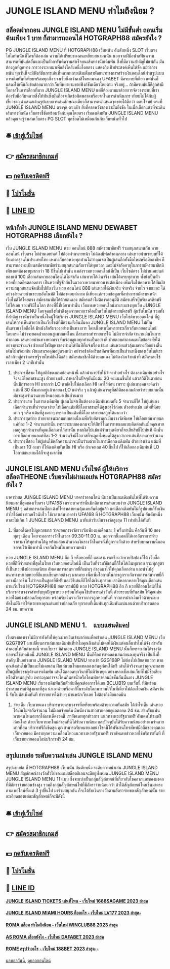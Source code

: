 # JUNGLE ISLAND MENU ทำไมถึงนิยม ?
## สล็อตฝากถอน JUNGLE ISLAND MENU ไม่มีขั้นต่ำ ถอนเริ่มต้นเพียง 1 บาท ก็สามารถถอนได้ HOTGRAPH88 สมัครยังไง ?
PG JUNGLE ISLAND MENU ที่ HOTGRAPH88 เว็บพนัน อันดับหนึ่ง SLOT เว็บตรง ไฮไลท์พนันที่ใครก็ต้องเล่น ความได้เปรียบของคนเหยียบสนามพนัน นอกจากฝีมือฟาดฟันความสามารถที่มันอัดอั้นและเป็นตัวการันตีความสำเร็จบนเส้นทางนักเดิมพัน สิ่งที่มีความสำคัญไม่แพ้กัน มันต้องถูกที่ถูกทาง การวางระบบมาเพื่อสิ่งใดสิ่งหนึ่งโดยตรง แสดงถึงเป้าประสงค์เห็นได้ชัด แม้ว่าการพนัน ทุกวันนี้จะมีฟังก์ชันการเล่นที่หลากหลายเติมเต็มสาพัดแนวทางการสร้างเงินออนไลน์ผ่านรูปแบบการเดิมพันที่เพียบพร้อมทุกสิ่ง บางเว็บยิ่งกว่าคาสิโนยกมาเอง UFABET มีครบจบที่เดียว แต่นั่นก็แสดงให้เห็นถึงข้อด้อยมากกว่าเว็บที่พยายามขายฟังก์ชันเดียวโดยตรง จริงอยู่… ถ้ามีครบมันก็ดีลูกค้ามีโอกาสในการเลือกที่มาก JUNGLE ISLAND MENU แต่ก็ต้องตามมาด้วยการจัดวางระบบที่เราต้องรับมือกับหลายสิ่งให้ทันซึ่งมันก็อาจเกิดข้อผิดพลาดหรือยากในการดำเนินการ เทียบไม่ได้กับผู้เชี่ยวชาญนำเสนอผ่านรูปแบบการเล่นลักษณะเดียวก็สามารถนำเสนอจุดขายได้ดีกว่า ตอบโจทย์ ตรงที่ JUNGLE ISLAND MENU ตรงจุด ตรงเป้า สิ่งที่คาดหวังของเรามันยิ่งชัด ในเมื่อเลือกแล้วที่จะเดินเส้นทางที่ถนัด เว็บตรงชี้ชัดพร้อมวัดกับคุณโดยตรง เริ่มลงเดิมพัน JUNGLE ISLAND MENU แล้วคุณจะรู้ว่าเล่นเว็บตรง PG SLOT ทุกช็อตไม่เหมือนกันกับเว็บพนันทั่วไป

## 🛎 [เข้าสู่เว็บไซต์](https://bit.ly/3SdLNi2)
## 👉 [สมัครสมาชิกเกมส์](https://bit.ly/3SdLNi2)
## 💵 [กดรับเครดิตฟรี](https://bit.ly/3dyRKHj)
## 👑 [โปรโมชั่น](https://bit.ly/3dyRKHj)
## 📱 [LINE ID](https://bit.ly/3dyRKHj)

## หน้ากีฬา JUNGLE ISLAND MENU DEWABET HOTGRAPH88 เลือกยังไง ?
เว็บ JUNGLE ISLAND MENU หวย ออนไลน์ 888 สมัครสมาชิกฟรี ร่วมสนุกสนานกับ หวยออนไลน์ เว็บตรง ไม่ผ่านเอเย่นต์ ไม่ต้องผ่านนายหน้า ไม่ต้องมีพ่อค้าคนกลาง เล่นหวยผ่านระบบที่ได้รับมาตรฐานในประเทศไทย เหมาะกับคอหวยทุกท่านไม่ว่าคุณจะเป็นผู้เล่นอีกทั้งมือใหม่หรือมืออาชีพ ก็สามารถลงทะเบียนสมัครสมาชิกร่วมสนุกสนานกับเราได้ทุกเวลา และไม่จำกัดอายุในการสมัครสมาชิกมีเพียงแต่ต้องอายุมากกว่า 18 ปีขึ้นไปเท่านั้น แหล่งรวมหวยออนไลน์ที่เป็น เว็บไซต์ตรง ไม่ผ่านเอเย่นต์ ของแท้ 100 เลือกเล่นหวยออนไลน์ได้ไม่จำกัด เล่นหวยได้เงินจริง เล่นได้ครบทุกหวย ทั้งยังเป็นตัวหวยที่ยอดฮิตตลอดการ เป็นหวยที่รู้จักกันในแวดวงหวยมายาวนานต่อเนื่อง เพิ่มเริ่มให้คอหวยได้สัมผัสความสนุกสนานจัดเต็มไปกับ เว็บ หวย ออนไลน์ 888 เล่นหวยได้เงินจริง จ่ายจริง จ่ายไว จ่ายเยอะ ได้อย่างง่ายดายผ่านระบบอัตโนมัติ ไม่ต้องตอบคำถาม มีเพียงแต่กรอกข้อมูลเพื่อทำการสมัครบนหน้าเว็บไซต์ได้โดยตรง สมัครสมาชิกได้ด้วยตนเอง สมัครแล้วไม่ต้องรออนุมัติ สมัครเสร็จปุ๊บรับเครดิตฟรีไปได้เลย ของฟรีมีในโลก ต้องที่นี่ที่เดียวเท่านั้น เว็บแทงหวยออนไลน์มาแรงแซงทุกเว็บ JUNGLE ISLAND MENU โดยจุดแข็งที่น่าดึงดูดจากพวกเราคือเป็นเว็บไซต์ตรงสมัครฟรี ลุ้นรับโบนัส รวมทั้งที่สำคัญ เรานับว่าเป็นหนึ่งในผู้ให้บริการ JUNGLE ISLAND MENU เว็บไซต์หวยออนไลน์ ที่ผู้เล่นให้การเห็นด้วยว่าเป็นเว็บไซต์ที่มีความยั่งยืนมั่นคง JUNGLE ISLAND MENU ไม่เป็นอันตราย เชื่อถือได้ มีหนังสือรับรองอย่างเป็นทางการ โดยเนื้อหาเนื้อหาสาระเกี่ยวกับหวยออนไลน์โดยตรง ไม่ว่าจะยอดฝากถอนสูงมากแค่ไหน ก็สามารถทำรายการได้ ไม่มีการจำกัดจำนวนเงินในการฝากถอน เล่นหวยผ่านทางพวกเรา ที่พร้อมดูแลทุกท่านเป็นอย่างดี ช่วยตอบคำถามและไขข้อสงสัยได้อย่างกระจ่างแจ้ง ช่วยแก้ไขปัญหาของท่านได้ทันทีที่แจ้งเรื่องเข้ามา เล่นหวยแล้วลุ้นผลรางวัลอย่างตื่นเต้นไปพร้อมกัน เงินแสนรอคุณอยู่ตรงหน้า อย่ารอช้าต้องรีบสมัครเพื่อมาเป็นส่วนหนึ่งของเว็บไซต์เรา แล้วก้าวสู่คำว่าเศรษฐีรายใหม่กันได้แล้ว สมัครสมาชิกได้ด้วยตนเอง ไม่ต้องง้อเจ้าหน้าที่ สมัครเลยใช้เวลาเพียง 2 นาทีเท่านั้น
1. ประการที่สาม ให้ดูสถิติของเกมก่อนหน้านี้ แล้วนำมาปรับใช้ว่าจะทำอย่างไร ต้องลงเดิมพันอย่างไรจึงจะมีโอกาสชนะสูง ตัวอย่างเช่น ถ้าหากในปัจจุบันมีแต้ม 30 คะแนนขึ้นไป แล้วสถิติในตาก่อนนั้นมีการออก HI มากกว่า LO ตาถัดไปให้ลงเลือก HI เอาไว้ก่อน เพราะ ผู้เล่นบางคนจะคิดว่าแต้มที่ 30 นั้นมากอยู่แล้วเลยลง LO แต่จริง ๆ แล้วผู้เล่นควรดูที่สถิติของเกมด้วยว่าระบบเกมนั้นมักจะสุ่มจำนวนแบบไหนออกมาเป็นส่วนมาก
2. ประการแรก ในการลงเดิมพัน ผู้เล่นไม่จำเป็นต้องลงเดิมพันหมดทั้ง 5 จำนวนก็ได้ ให้ผู้เล่นลงเลือกจำนวนที่น่าจะเดาง่าย ให้เลือกแต้มที่มีโอกาสชนะได้สูงเอาไว้ก่อน ตัวอย่างเช่น แต้มที่น้อยมาก ๆ หรือ แต้มที่สูงมากๆ เพราะเป็นแต้มที่มีโอกาสทายผลถูกได้มากกว่า
3. ประการสุดท้าย ถ้าอยากชนะเกมแบบต่อเนื่องเพื่อรับอัตราคูณเงินรางวัลพิเศษ ให้เลือกเล่นทายผลแค่ทีละ 1-2 จำนวนเท่านั้น เพราะระบบของเกมจะให้สิทธิ์ในการทายผลแบบติดต่อกันเมื่อคุณทายผลถูกทุกจำนวนที่คุณเลือกเอาไว้เท่านั้น หากผิดไปแม้แต่จำนวนเดียวก็จะเสียสิทธิ์ไปทันที ดังนั้น การเลือกทายผลแค่ทีละ 1-2 จำนวนจึงมีโอกาสที่จะถูกทั้งหมดได้สูงกว่าการเล่นทีละหลายจำนวน
4. ประการที่สอง ให้ผู้เล่นใช้หลักความน่าจะเป็นร่วมด้วยในการเลือกลงเดิมพัน ตัวอย่างเช่น แต้มที่เป็นเลข 10 ลงมา ก็ให้ลงเดิมพันเป็น HI หรือ ถ้าเจอเลข 40 ขึ้นไป ก็ให้เลือกลงเดิมพันที่ LO โอกาสชนะเกมได้ก็จะสูงมากขึ้น

## JUNGLE ISLAND MENU เว็บไซต์ ผู้ให้บริการ สล็อตTHEONE เว็บตรงไม่ผ่านเอเย่น HOTGRAPH88 สมัครยังไง ?
บาคาร่าสด JUNGLE ISLAND MENU บาคาร่าออนไลน์ นับว่าเป็นเกมเดิมพันไพ่ที่ได้รับความนิยมมากที่สุดของเว็บตรง UFA168 เพราะบาคาร่านั้นมีกติกาการเล่นแบบง่าย JUNGLE ISLAND MENU ๆ คล้ายการเล่นป๊อกเด้งที่ใครหลายคนคุ้นเคยกันดีอยู่แล้ว แค่เลือกเดิมพันไม่กี่รูปแบบก็รับเงินกำไรได้อย่างรวดเร็วฉับไว ใช้เวลาเล่นบาคาร่า UFA168 ที่ HOTGRAPH88 เว็บพนัน อันดับหนึ่ง ตาละไม่เกิน 1 JUNGLE ISLAND MENU นาทีแล้วรับเงินรางวัลสูงสุด 11 เท่ากันได้ทันที
1. ที่แอดได้พาไปดูหวยธกส ว่าจะออกรางวัลรางวัลเพียงแค่เดือนละ 1 ครั้งเท่านั้น คือวันที่ 16 ของทุกๆ เดือน โดยจะออกรางวัลในเวลา 09.30-11.00 น. นอกจากนี้แอดก็ได้เอาอัตราการจ่ายราคามาให้ทุกท่านได้ดู พร้อมสอนคำนวณเงินรางวัลในกรณีที่ถูกรางวัลด้วย สำหรับบทความนี้แอดขอจบไว้เพียงเท่านี้ เจอกันใหม่ในบทความหน้า

หวย JUNGLE ISLAND MENU อีก กี หรือหวยยี่กี และสามารถเรียงว่าหวยปิงปองก็ได้ เว็บซื้อหวยยี่กีที่จ่ายแพงที่สุดในไทย เว็บหวยออนไลน์นี้ เป็นเว็บที่รวมวิธีเล่นยี่กีให้ได้เงินทุกรอบ รวมทุกสูตรที่เป็นหวยปิงปองยอดนิยม อัพเดทการเล่นหวยยี่กีแม่นๆ ล่าสุดมาไว้ให้คุณเลือกอ่าน และนำไปสู่แนวทางหาเลขหวยยี่กีแบบเซียนหวยต่างๆ มากมาย เพื่อเพิ่มโอกาสในการถูกรางวัลจากการเล่นหวยยี่กีอย่างมืออาชีพ ไม่ว่าจะเป็นสูตรยี่กีฟรี และวิธีเล่นยี่กีให้ได้เงินทุกรอบ เรามีหลากหลายให้คุณเลือกเล่น ผ่านเว็บไซต์ HOTGRAPH88 ฮอตกราฟ88 หวย HOTGRAPH88 อีก กี หวยยี่กีออนไลน์ที่ให้บริการครบวงจรสำหรับทุกปัญหาหวย พร้อมให้คุณใช้บริการแล้ววันนี้ ด้วยระบบที่ทันสมัย ​​ให้คุณเล่นหวยได้อย่างปลอดภัยทุกรอบ พร้อมรับเงินรางวัลจากการถูกหวยทันที จากการฝากเงินเร็วด้วยระบบอัตโนมัติ ทำให้หวยของคุณเล่นอย่างปลอดภัย ทุกรอบที่เดิมพันทุกเดิมพันแน่นอนด้วยบริการตลอด 24 ชม.
บทความ

## JUNGLE ISLAND MENU 1.    แบบแฮนดิแคป
เว็บตรงของเราไม่มีการบังคับให้คุณฝากเงินเข้ามาก่อนเพื่อเข้าเล่น JUNGLE ISLAND MENU เว็บ G2G789T มาเปลี่ยนการเล่นเกมเดิมพันที่ทำไมคุณถึงเล่นไม่เคยได้เงินแต่คนอื่นทำไมได้จัง สำหรับคำตอบให้กับคำถามนี้ ทางเว็บเรา มีคำตอบ JUNGLE ISLAND MENU นั้นก็เพราะเล่นได้รางวัลบ่อยจะใช้เทคนิคนี้ JUNGLE ISLAND MENU นั้นก็คือการทดลองเล่นก่อนลงทุนจริง เป็นสิ่งที่สำคัญเป็นอย่างมาก JUNGLE ISLAND MENU ทางเข้า G2G168P ไม่ต้องไปเสียดายเวลา หากคุณยังเล่นไม่เป็นและไม่เคยเล่น ฝึกเล่นบนโหมดทดลองเล่นดูก่อนได้ฟรี เล่นได้จริงจนกว่าคุณจะกลายเป็นผู้เชี่ยวชาญด้านการเดิมพัน เล่นได้ตลอดทุกวินาทีไม่มีวันหยุด
อย่างหลงเชื่อเล่นเว็บที่ไม่มีชื่อเสียงหรือตัวตนอยู่จริง เพราะคุณอาจจะโดนกินค่าน้ำหรือโดนหักค่าคอมมิชชั่นกันนั้นเอง JUNGLE ISLAND MENU เริ่มวางเดิมพันกับตัวกับที่คุณต้องการได้เลย BCLUB19 บนเว็บนี้ ที่มีพร้อมประสบการณ์ที่สูงมากที่สุด นำเอาค่ายหรือคาสิโนระดับโลกมารวมไว้ในที่เดียวไม่ต้องโยคเงิน
สมัครวันนี้ รับโบนัสเพิ่มทันที ทำรายการได้ง่ายๆ ผ่านหน้าเว็บเลย ไม่ต้องถึงมือแอดมิน
1. จ่ายเต็ม เว็บหวยแดง บริการหวยครบวงจรที่เพรียบพร้อมด้วยความทันสมัย ​​ได้กำไรเต็ม เล่นหวยได้เงินไม่จำกัดจำนวน ไม่มีเลขจ่ายเต็ม มีพนักงานสาวสวยคอยดูแลตลอด 24 ชม. สำหรับแฟนหวยคนไหนอยากได้เลขเด็ดงวดนี้ เราอัพเดททุกข่าวสาร แนวทางหวยรัฐบาลฟรี อัพเดทให้ชมฟรีก่อนใคร ด้วยเว็บหวยมาใหม่ล่าสุดที่นี่ได้รับความนิยม และปัจจุบันได้รับความนิยมอย่างแพร่หลายมากที่สุด บริการฟรีถึงขีดสุด คุณสามารถรับหมายเลขนำโชคนี้ได้ฟรีผ่านโทรศัพท์มือถือของคุณเอง เว็บหวยแดง มีครบทุกความเคลื่อนไหวแนวทางหวยรัฐบาลฟรี เราอัพเดทข่าวหวยใช้บริการทันที ที่เว็บขายหวยออนไลน์บริการฟรี 24 ชม.

## สรุปแบบย่อ ระดับความน่าเล่น JUNGLE ISLAND MENU
สรุปแบบย่อ ที่ HOTGRAPH88 เว็บพนัน อันดับหนึ่ง ระดับความน่าเล่น JUNGLE ISLAND MENU สัญลักษณ์รางวัลทั่วไปของเกมสล็อตกิเลนจะมีอยู่ทั้งหมด JUNGLE ISLAND MENU JUNGLE ISLAND MENU 11 แบบ ซึ่งจะแบ่งเป็นกลุ่มสัญลักษณ์ที่เกี่ยวกับโชคลาภและของมงคลที่มีอัตราจ่ายค่อนข้างสูง รวมถึงกลุ่มสัญลักษณ์ไพ่ที่มีอัตราจ่ายน้อยกว่า ถ้าได้สัญลักษณ์ไหนขึ้นมาตรงตามเพย์ไลน์ตั้งแต่ 3 รูปขึ้นไป มาร่วมสนุกกัน ก็จะได้รับเงินรางวัลตามอัตราจ่ายของสัญลักษณ์นั้น รายละเอียดของแต่ละสัญลักษณ์ก็จะมีดังนี้

## 🛎 [เข้าสู่เว็บไซต์](https://bit.ly/3SdLNi2)
## 👉 [สมัครสมาชิกเกมส์](https://bit.ly/3SdLNi2)
## 💵 [กดรับเครดิตฟรี](https://bit.ly/3dyRKHj)
## 👑 [โปรโมชั่น](https://bit.ly/3dyRKHj)
## 📱 [LINE ID](https://bit.ly/3dyRKHj)

#### [JUNGLE ISLAND TICKETS เล่นที่ไหน - เว็บใหม่ 1688SAGAME 2023 ล่าสุด](https://atom.io/themes/jungle%20island%20tickets%20เล่นที่ไหน%20-%20เว็บใหม่%201688sagame%202023%20ล่าสุด)
#### [JUNGLE ISLAND MIAMI HOURS คืออะไร - เว็บใหม่ LV177 2023 ล่าสุด-](https://atom.io/themes/jungle%20island%20miami%20hours%20คืออะไร%20-%20เว็บใหม่%20lv177%202023%20ล่าสุด-)
#### [ROMA สล็อต ทำไมถึงนิยม - เว็บใหม่ WINCLUB88 2023 ล่าสุด](https://atom.io/themes/roma%20สล็อต%20ทำไมถึงนิยม%20-%20เว็บใหม่%20winclub88%202023%20ล่าสุด)
#### [AS ROMA เลือกยังไง - เว็บใหม่ DAFABET 2023 ล่าสุด](https://atom.io/themes/as%20roma%20เลือกยังไง%20-%20เว็บใหม่%20dafabet%202023%20ล่าสุด)
#### [ROME สรุปว่าอะไร - เว็บใหม่ 188BET 2023 ล่าสุด--](https://atom.io/themes/rome%20สรุปว่าอะไร%20-%20เว็บใหม่%20188bet%202023%20ล่าสุด--)

[ผลบอลวันนี้](https://siamsport.tv "ผลบอลวันนี้"), [ดูบอลออนไลน์](https://siamsport.tv/ดูบอลสด "ดูบอลออนไลน์")